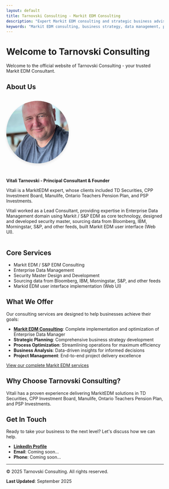 ```yaml
---
layout: default
title: Tarnovski Consulting - Markit EDM Consulting
description: "Expert Markit EDM consulting and strategic business advisory services. Transform your business with data-driven solutions and proven methodologies."
keywords: "Markit EDM consulting, business strategy, data management, process optimization, enterprise consulting"
---
```


# Welcome to Tarnovski Consulting

Welcome to the official website of Tarnovski Consulting - your trusted Markit EDM Consultant.

## About Us

<div style="display: flex; align-items: flex-start; gap: 2rem; margin: 2rem 0; flex-wrap: wrap;">
  <img src="images/vitali-profile.jpeg" alt="Vitali Tarnovski - Professional Consultant" 
       style="width: 200px; height: 200px; border-radius: 50%; object-fit: cover; box-shadow: 0 4px 8px rgba(0,0,0,0.1);">
  <div style="flex: 1; min-width: 300px;">
    <p><strong>Vitali Tarnovski - Principal Consultant & Founder</strong></p>
    <p>Vitali is a MarkitEDM expert, whose clients included TD Securities, CPP Investment Board, Manulife, Ontario Teachers Pension Plan, and PSP Investments.</p>
    <p>Vitali worked as a Lead Consultant, providing expertise in Enterprise Data Management domain using Markit / S&P EDM as core technology, designed and developed security master, sourcing data from Bloomberg, IBM, Morningstar, S&P, and other feeds, built Markit EDM user interface (Web UI). </p>
  </div>
</div>

## Core Services

- Markit EDM / S&P EDM Consulting
- Enterprise Data Management
- Security Master Design and Development
- Sourcing data from Bloomberg, IBM, Morningstar, S&P, and other feeds
- Markid EDM user interface implementation (Web UI)

## What We Offer

Our consulting services are designed to help businesses achieve their goals:

- **[Markit EDM Consulting](markit-edm-consulting.md)**: Complete implementation and optimization of Enterprise Data Manager
- **Strategic Planning**: Comprehensive business strategy development
- **Process Optimization**: Streamlining operations for maximum efficiency  
- **Business Analysis**: Data-driven insights for informed decisions
- **Project Management**: End-to-end project delivery excellence

[View our complete Markit EDM services](markit-edm-consulting.md)

## Why Choose Tarnovski Consulting?

Vitali has a proven experience delivering MarkitEDM solutions in TD Securities, CPP Investment Board, Manulife, Ontario Teachers Pension Plan, and PSP Investments.

## Get In Touch

Ready to take your business to the next level? Let's discuss how we can help.

- **[LinkedIn Profile](https://www.linkedin.com/in/vitalitarnovski/)**
- **Email**: Coming soon...
- **Phone**: Coming soon...

---

© 2025 Tarnovski Consulting. All rights reserved.

**Last Updated**: September 2025
